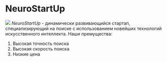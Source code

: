 # NeuroStartUp
![](http://netology-code.github.io/git-homeworks/introduction/assets/logo.png)
*NeuroStartUp* - динамически развивающийся стартап, специализирующий на поиске с использованием новейших технологий искусственного интеллекта.
Наши премущества:
1. Высокая точность поиска
2. Высокая скорость поиска
3. Низкие цена